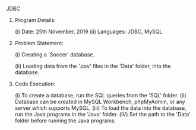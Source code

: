 JDBC

01.	Program Details:

	(i)	Date: 25th November, 2019
	(ii)	Languages: JDBC, MySQL

02.	Problem Statement:

	(i)	Creating a 'Soccer' database.

	(ii)	Loading data from the '.csv' files in the 'Data' folder,
	 	into the database.

03.	Code Execution:

	(i)	To create a database, run the SQL queries from the 'SQL' folder.
	(ii)	Database can be created in MySQL Workbench, phpMyAdmin, or any server which supports MySQL.
	(iii)	To load the data into the database, run the Java programs in the 'Java' folder.
	(iV)	Set the path to the 'Data' folder before running the Java programs.

